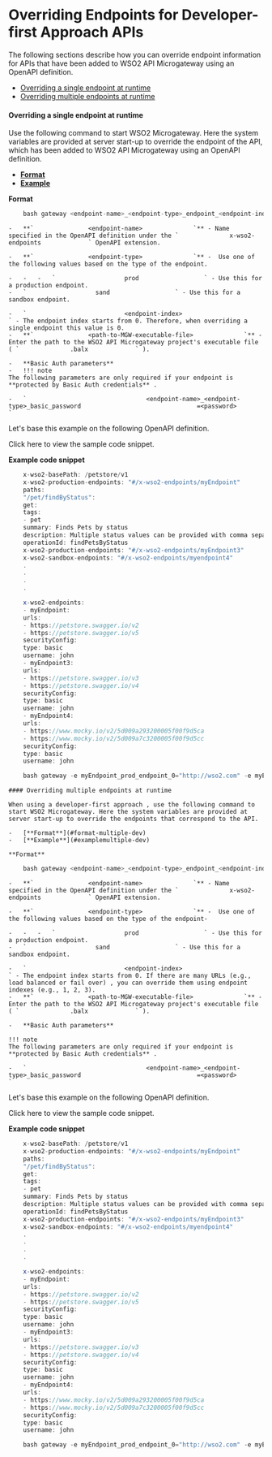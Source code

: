 # Overriding Endpoints for Developer-first Approach APIs

The following sections describe how you can override endpoint information for APIs that have been added to WSO2 API Microgateway using an OpenAPI definition.

-   [Overriding a single endpoint at runtime](#OverridingEndpointsforDeveloper-firstApproachAPIs-Overridingasingleendpointatruntime)
-   [Overriding multiple endpoints at runtime](#OverridingEndpointsforDeveloper-firstApproachAPIs-Overridingmultipleendpointsatruntime)

#### Overriding a single endpoint at runtime

Use the following command to start WSO2 Microgateway. Here the system variables are provided at server start-up to override the endpoint of the API, which has been added to WSO2 API Microgateway using an OpenAPI definition.

-   [**Format**](#format-single-dev)
-   [**Example**](#example-single-dev)

**Format**

``` java
    bash gateway <endpoint-name>_<endpoint-type>_endpoint_<endpoint-index>="<endpoint_URL>" -e <endpoint-name>_<endpoint-type>_basic_password=<password> <path-to-MGW-executable-file>
```

    -   **`               <endpoint-name>              `** - Name specified in the OpenAPI definition under the `              x-wso2-endpoints             ` OpenAPI extension.

    -   **`               <endpoint-type>              `** -  Use one of the following values based on the type of the endpoint.

    -   -   -   `                   prod                  ` - Use this for a production endpoint.
    -   `                   sand                  ` - Use this for a sandbox endpoint.

    -   `                           <endpoint-index>                         ` - The endpoint index starts from 0. Therefore, when overriding a single endpoint this value is 0.
    -   **`               <path-to-MGW-executable-file>              `** - Enter the path to the WSO2 API Microgateway project's executable file ( `              .balx             ` ).

    -   **Basic Auth parameters**
    -   !!! note
    The following parameters are only required if your endpoint is **protected by Basic Auth credentials** .

    -   `                                 <endpoint-name>_<endpoint-type>_basic_password                                =<password>               `

Let's base this example on the following OpenAPI definition.

Click here to view the sample code snippet.

**Example code snippet**

``` java
    x-wso2-basePath: /petstore/v1
    x-wso2-production-endpoints: "#/x-wso2-endpoints/myEndpoint"
    paths:
    "/pet/findByStatus":
    get:
    tags:
    - pet
    summary: Finds Pets by status
    description: Multiple status values can be provided with comma separated strings
    operationId: findPetsByStatus
    x-wso2-production-endpoints: "#/x-wso2-endpoints/myEndpoint3"
    x-wso2-sandbox-endpoints: "#/x-wso2-endpoints/myendpoint4"
    .
    .
    .
    .

    x-wso2-endpoints:
    - myEndpoint:
    urls:
    - https://petstore.swagger.io/v2
    - https://petstore.swagger.io/v5
    securityConfig:
    type: basic
    username: john
    - myEndpoint3:
    urls:
    - https://petstore.swagger.io/v3
    - https://petstore.swagger.io/v4
    securityConfig:
    type: basic
    username: john
    - myEndpoint4:
    urls:
    - https://www.mocky.io/v2/5d009a293200005f00f9d5ca
    - https://www.mocky.io/v2/5d009a7c3200005f00f9d5cc
    securityConfig:
    type: basic
    username: john
```

``` java
    bash gateway -e myEndpoint_prod_endpoint_0="http://wso2.com" -e myEndpoint_prod_basic_password=123456 /home/user/petstore-project/target/petstore-project.balx
```

    #### Overriding multiple endpoints at runtime

    When using a developer-first approach , use the following command to start WSO2 Microgateway. Here the system variables are provided at server start-up to override the endpoints that correspond to the API.

    -   [**Format**](#format-multiple-dev)
    -   [**Example**](#examplemultiple-dev)

    **Format**

``` java
    bash gateway <endpoint-name>_<endpoint-type>_endpoint_<endpoint-index>="<endpoint_URL_1>" <endpoint-name>_<endpoint-type>_endpoint_<endpoint-index>="<endpoint_URL_2>" -e <endpoint-name>_<endpoint-type>_basic_password=<password> <path-to-MGW-executable-file
```

    -   **`               <endpoint-name>              `** - Name specified in the OpenAPI definition under the `              x-wso2-endpoints             ` OpenAPI extension.

    -   **`               <endpoint-type>              `** -  Use one of the following values based on the type of the endpoint-

    -   -   -   `                   prod                  ` - Use this for a production endpoint.
    -   `                   sand                  ` - Use this for a sandbox endpoint.

    -   `                           <endpoint-index>                         ` - The endpoint index starts from 0. If there are many URLs (e.g., load balanced or fail over) , you can override them using endpoint indexes (e.g., 1, 2, 3).
    -   **`               <path-to-MGW-executable-file>              `** - Enter the path to the WSO2 API Microgateway project's executable file ( `              .balx             ` ).

    -   **Basic Auth parameters**

    !!! note
    The following parameters are only required if your endpoint is **protected by Basic Auth credentials** .

    -   `                                 <endpoint-name>_<endpoint-type>_basic_password                                =<password>               `

Let's base this example on the following OpenAPI definition.

Click here to view the sample code snippet.

**Example code snippet**

``` java
    x-wso2-basePath: /petstore/v1
    x-wso2-production-endpoints: "#/x-wso2-endpoints/myEndpoint"
    paths:
    "/pet/findByStatus":
    get:
    tags:
    - pet
    summary: Finds Pets by status
    description: Multiple status values can be provided with comma separated strings
    operationId: findPetsByStatus
    x-wso2-production-endpoints: "#/x-wso2-endpoints/myEndpoint3"
    x-wso2-sandbox-endpoints: "#/x-wso2-endpoints/myendpoint4"
    .
    .
    .
    .

    x-wso2-endpoints:
    - myEndpoint:
    urls:
    - https://petstore.swagger.io/v2
    - https://petstore.swagger.io/v5
    securityConfig:
    type: basic
    username: john
    - myEndpoint3:
    urls:
    - https://petstore.swagger.io/v3
    - https://petstore.swagger.io/v4
    securityConfig:
    type: basic
    username: john
    - myEndpoint4:
    urls:
    - https://www.mocky.io/v2/5d009a293200005f00f9d5ca
    - https://www.mocky.io/v2/5d009a7c3200005f00f9d5cc
    securityConfig:
    type: basic
    username: john
```

``` java
    bash gateway -e myEndpoint_prod_endpoint_0="http://wso2.com" -e myEndpoint_prod_endpoint_1="http://wso2.support.com" -e myEndpoint_prod_basic_password=123456 /home/user/petstore-project/target/petstore-project.balx
```


